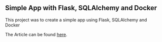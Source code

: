## Simple App with Flask, SQLAlchemy and Docker
This project was to create a simple app using Flask, SQLAlchemy and Docker

The Article can be found [here](https://medium.com/@hmajid2301/implementing-sqlalchemy-with-docker-cb223a8296de).
